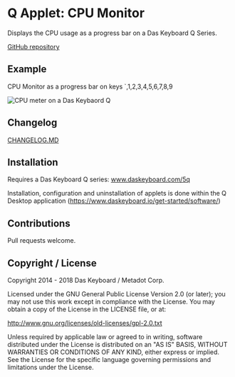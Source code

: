 # Q Applet: CPU Monitor

Displays the CPU usage as a progress bar on a Das Keyboard Q Series.

[GitHub repository](https://github.com/daskeyboard/q-applet-cpu-usage)

## Example

CPU Monitor as a progress bar on keys `,1,2,3,4,5,6,7,8,9

![CPU meter on a Das Keybaord Q](https://raw.githubusercontent.com/daskeyboard/q-applet-cpu-usage/master/assets/q-cpu-usage.png "Q CPU usage")

## Changelog

[CHANGELOG.MD](CHANGELOG.md)

## Installation

Requires a Das Keyboard Q series: www.daskeyboard.com/5q

Installation, configuration and uninstallation of applets is done within 
the Q Desktop application (https://www.daskeyboard.io/get-started/software/)

## Contributions

Pull requests welcome.

## Copyright / License

Copyright 2014 - 2018 Das Keyboard / Metadot Corp.

Licensed under the GNU General Public License Version 2.0 (or later);
you may not use this work except in compliance with the License.
You may obtain a copy of the License in the LICENSE file, or at:

   http://www.gnu.org/licenses/old-licenses/gpl-2.0.txt

Unless required by applicable law or agreed to in writing, software
distributed under the License is distributed on an "AS IS" BASIS,
WITHOUT WARRANTIES OR CONDITIONS OF ANY KIND, either express or implied.
See the License for the specific language governing permissions and
limitations under the License.
